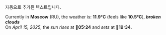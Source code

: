 
자동으로 추가된 텍스트입니다.

<!--START_SECTION:weather:moscow-->
Currently in **Moscow** (RU), the weather is: **11.9°C** (feels like **10.5°C**), ***broken clouds***<br/>
On *April 15, 2025*, the *sun rises* at 🌅**05:24** and *sets* at 🌇**19:34**.
<!--END_SECTION:weather-->
